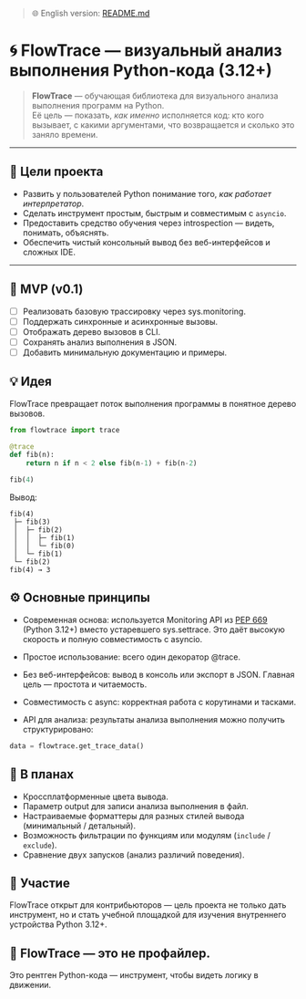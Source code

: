 > 🌐 English version: [README.md](README.md)
# 🌀 FlowTrace — визуальный анализ выполнения Python-кода (3.12+)

> **FlowTrace** — обучающая библиотека для визуального анализа выполнения программ на Python.  
> Её цель — показать, *как именно* исполняется код: кто кого вызывает, с какими аргументами, что возвращается и сколько это заняло времени.

---

## 🎯 Цели проекта

- Развить у пользователей Python понимание того, *как работает интерпретатор*.
- Сделать инструмент простым, быстрым и совместимым с `asyncio`.
- Предоставить средство обучения через introspection — видеть, понимать, объяснять.
- Обеспечить чистый консольный вывод без веб-интерфейсов и сложных IDE.

---

## 📘 MVP (v0.1)
- [ ] Реализовать базовую трассировку через sys.monitoring.
- [ ] Поддержать синхронные и асинхронные вызовы.
- [ ] Отображать дерево вызовов в CLI.
- [ ] Сохранять анализ выполнения в JSON.
- [ ] Добавить минимальную документацию и примеры.

## 💡 Идея

FlowTrace превращает поток выполнения программы в понятное дерево вызовов.

```python
from flowtrace import trace

@trace
def fib(n):
    return n if n < 2 else fib(n-1) + fib(n-2)

fib(4)
```

Вывод:
```
fib(4)
 ├─ fib(3)
 │  ├─ fib(2)
 │  │  ├─ fib(1)
 │  │  └─ fib(0)
 │  └─ fib(1)
 └─ fib(2)
fib(4) → 3
```

## ⚙️ Основные принципы

- Современная основа: используется Monitoring API из [PEP 669](https://peps.python.org/pep-0669/) 
  (Python 3.12+) вместо устаревшего sys.settrace. Это даёт высокую скорость и полную совместимость с asyncio.

- Простое использование: всего один декоратор @trace.

- Без веб-интерфейсов: вывод в консоль или экспорт в JSON.
Главная цель — простота и читаемость.

- Совместимость с async: корректная работа с корутинами и тасками.

- API для анализа: результаты анализа выполнения можно получить структурировано:

```python
data = flowtrace.get_trace_data()
```

## 🧰 В планах

- Кроссплатформенные цвета вывода.
- Параметр output для записи анализа выполнения в файл.
- Настраиваемые форматтеры для разных стилей вывода (минимальный / детальный).
- Возможность фильтрации по функциям или модулям (`include` / `exclude`).
- Сравнение двух запусков (анализ различий поведения).

## 🤝 Участие

FlowTrace открыт для контрибьюторов — цель проекта не только дать инструмент,
но и стать учебной площадкой для изучения внутреннего устройства Python 3.12+.

## 🧠 FlowTrace — это не профайлер.  
Это рентген Python-кода — инструмент, чтобы видеть логику в движении.
